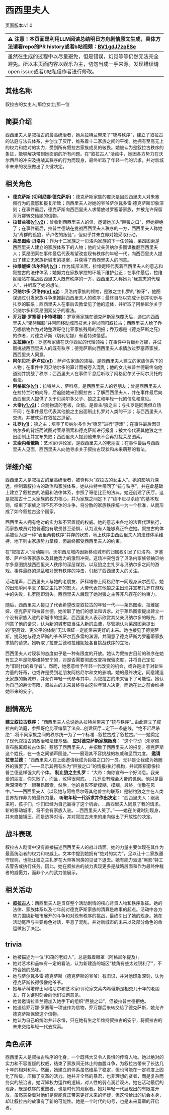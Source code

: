 # 西西里夫人
页面版本:v1.0
 

| :warning: 注意！本页面是利用LLM阅读总结明日方舟剧情原文生成，具体方法请看repo的PR history或者b站视频：[BV1gdJ7zqESe](https://www.bilibili.com/video/BV1gdJ7zqESe/)         |
|:----------------------------|
| 虽然在生成的过程中以尽量避免，但是错误，幻觉等等仍然无法完全避免。所以本页面内容以娱乐为主，切勿当成一手来源。发现错误请open issue或者b站私信作者进行修改。|



## 其他名称
叙拉古的女主人;那位女士;那一位
## 简要介绍
西西里夫人是叙拉古的最高统治者，她从拉特兰带来了“铳与秩序”，建立了叙拉古的法庭与法典体系，并创立了灰厅，维系着十二家族之间的平衡。她拥有至高无上的权力和绝对的实力，受到所有叙拉古家族成员的敬畏。她被认为是叙拉古秩序的象征，能够解决带到她面前的所有问题。在“叙拉古人”活动中，她因各方势力在沃尔西尼的冲突及挑战其秩序的行为而现身，最终听取了年轻一代的诉求，并对新城市未来的发展做出了关键决定。
## 相关角色
-   **德克萨斯 (切利尼娜·德克萨斯)**：德克萨斯家族的覆灭是因西西里夫人对朱塞佩行为的震怒和报复所致；西西里夫人对她的爷爷萨尔瓦多雷·德克萨斯印象深刻；在事件最后，德克萨斯向西西里夫人求情放过罗塞蒂家族，并被允许保留乔万娜转交给她的信物。
-   **拉普兰德([v1](char_140_whitew.md),[v2](../char_v3/char_140_whitew.md))**：曾收到西西里夫人的信，邀请她加入“巨狼之口”，但她拒绝了；在事件最后，拉普兰德站在挑战西西里夫人秩序的一方，西西里夫人称她为“离群的孤狼，萨卢佐的叛徒”，但似乎并未立即对她采取行动。
-   **莱昂图索·贝洛内**：作为十二家族之一贝洛内家族的下一任领袖，莱昂图索是西西里夫人建立的家族体系下的人物；他的父亲贝纳尔多图谋推翻西西里夫人；莱昂图索在事件最后代表希望改变现有秩序的年轻一代，向西西里夫人提出了建立无家族新城市的提案，并获得了西西里夫人的同意。
-   **拉维妮娅·法尔科内([v1](extended_char_69a349.md))**：作为城邦法官，拉维妮娅代表着西西里夫人的意志和叙拉古的法律体系；她努力在家族掌控的环境下维护公正；在事件最后，拉维妮娅站在挑战西西里夫人既有秩序的一方，西西里夫人称她为“我意志的代理人”，并听取了她的想法。
-   **贝纳尔多·贝洛内([v1](extended_char_55896c.md),[v2](../char_v3/extended_char_55896c.md))**：贝洛内家族的领袖，是狼之主扎罗的“獠牙”，他图谋通过引发家族斗争来推翻西西里夫人的秩序；最终自尽以完成计划并切断与扎罗的联系；西西里夫人在事后去教堂见了他的遗体，并听取了阿格尼尔关于贝纳尔多和莱昂图索父子的看法。
-   **乔万娜·罗塞蒂 (卡特琳娜)**：罗塞蒂家族在德克萨斯家族覆灭后，通过向西西里夫人“卑躬屈膝”并带回移动城市技术才得以回归叙拉古；西西里夫人给了乔万娜信物作为对她整理哥伦比亚家族残局的回报；乔万娜是《德克萨斯之死》的作者，对德克萨斯（切利尼娜）有着特殊情感。
-   **瓦拉赫([v1](extended_char_wa_la_he.md))**：罗塞蒂家族在沃尔西尼的代理领袖；在事件中背叛乔万娜，并试图挑战西西里夫人的既有秩序；德克萨斯向西西里夫人求情放过罗塞蒂家族，西西里夫人同意。
-   **阿尔贝托·萨卢佐([v1](extended_char_0050ab.md))**：萨卢佐家族的领袖，是西西里夫人建立的家族体系下的人物；在事件中因贝纳尔多的算计而被卷入混乱；他的女儿拉普兰德最终向他道别并挑战了秩序；西西里夫人在事件平息后听取了阿格尼尔关于阿尔贝托的看法。
-   **阿格尼尔([v1](extended_char_a_ge_ni_er.md))**：拉特兰人，萨科塔，是西西里夫人的老朋友；曾是西西里夫人在拉特兰时的向导，后追随她来到叙拉古；了解西西里夫人，并在事件最后向西西里夫人提供了关于贝纳尔多父子、狼之主和年轻一代的信息和意见。
-   **大帝([v1](extended_char_da_di.md),[v2](../char_v3/extended_char_da_di.md))**：企鹅物流的老板，企鹅。是兽主/狼之主；与扎罗是同类但立场不同；在事件最后代表其他狼之主出面制止扎罗对人类的干涉；与西西里夫人交流，并被欢迎在叙拉古逗留。
-   **扎罗([v1](extended_char_zha_luo.md))**：狼之主；培养了贝纳尔多作为“獠牙”进行“游戏”；在事件最后因贝纳尔多的背叛而试图对莱昂图索和德克萨斯进行报复；被大帝代表其他狼之主出面制止并宣布失败；西西里夫人提到他未来不会再打扰莱昂图索。
-   **文索内希俄斯**：艺术家/评论家，是西西里夫人的老朋友；在事件最后与西西里夫人见面，西西里夫人向他寻求关于叙拉古现状和未来萌芽的看法。
## 详细介绍
西西里夫人是叙拉古的至高统治者，被尊称为“叙拉古的女主人”。她的影响力深远，控制着叙拉古的政治和家族体系。她从拉特兰带回了“铳与秩序”，并在此基础上建立了叙拉古的法庭和法律体系，参照了哥伦比亚的法典。她还创建了灰厅，这是叙拉古十二大家族的权力核心，并为家族之间定下了“绝不赶尽杀绝”的基本规则，结束了家族之间不死不休的斗争，将分散的家族秩序统一为一个标准，从而形成了如今叙拉古这个国家。

西西里夫人拥有绝对的实力和不容置疑的权威。她的意志由各地的法官代理执行，而家族成员对她普遍抱有敬畏甚至恐惧，认为没有人能够真正忤逆她。叙拉古的体系被认为是一种“表里两套秩序”并存的状态，地上秩序由西西里夫人的法律体系维持，地下则由家族势力掌控，但最终都受西西里夫人的约束。

在“叙拉古人”活动期间，沃尔西尼城内因新移动城市的归属权引发了贝洛内、罗塞蒂、萨卢佐等家族以及其他势力的激烈冲突。这场冲突包含了贝洛内家族领袖贝纳尔多意图挑战西西里夫人秩序的深层谋划，以及狼之主扎罗与贝纳尔多之间的游戏。事件最终的混乱和对既有秩序的冲击，引起了西西里夫人的关注。

活动尾声，西西里夫人与她的老朋友、萨科塔修士阿格尼尔一同现身沃尔西尼。她的出现瞬间平息了狼之主扎罗的怒火，大帝代表其他狼之主出现并宣布扎罗在游戏中的失败，扎罗随即消失。西西里夫人展现了她对狼之主等非凡存在的约束力。

随后，西西里夫人接见了代表希望改变叙拉古的年轻一代——莱昂图索、拉维妮娅、德克萨斯和拉普兰德。她听取了他们的想法和诉求。对于莱昂图索提出建立一个没有家族入驻的新城市的提案，西西里夫人表示欣赏其父亲贝纳尔多的眼光，并同意了他的请求，认为新的城市应当注入新的血液，尽管她认为莱昂图索提出的“更高效、更公平的体制”无法保证一定能带来更好的未来。她也接见了德克萨斯，提及她与德克萨斯的爷爷萨尔瓦多雷的渊源，并同意了德克萨斯为罗塞蒂家族求情的请求。她听取了拉普兰德和拉维妮娅各自挑战秩序的立场。

西西里夫人对现状的态度似乎是一种有限度的开放。她认为叙拉古目前的秩序在她有生之年是能够维持安宁的，对是否需要彻底改变持保留态度，并将自己定位为“旧时代的看守者”。然而，她愿意给予年轻一代改变的机会，或许是出于对新生力量的好奇，也或许是受到老朋友阿格尼尔和文的影响。她的最终决定，同意建造无家族的新城市，并允许年轻一代参与其中，为叙拉古的未来留下了可能性。她认为自己的寿命有限，叙拉古的未来最终将由这些年轻人决定，而她在此之前会维持她带来的安宁。
## 剧情高光
**建立叙拉古秩序：** “西西里夫人总说她从拉特兰带来了“铳与秩序”...由此建立了叙拉古的法庭，参照哥伦比亚编纂了法典...创建灰厅...定下一条底线，“绝不赶尽杀绝”...将不同家族之间的秩序统一为了一个标准...叙拉古成了叙拉古。”——她奠定了现代叙拉古的政治和法律基础。
**应对德克萨斯家族叛离：** “这个举动（朱塞佩宣布脱离叙拉古体系）惹怒了西西里夫人，并招致了西西里夫人的报复。德克萨斯这个姓氏，在一夜之间销声匿迹。”——展现其不容挑战的权威和惩罚力度。
**邀请拉普兰德：** “西西里夫人在上面邀请我成为巨狼之口的一员。无非是让我成为她圈养的狼罢了。”——显示其拥有名为“巨狼之口”的情报/执行机构，并试图招募像拉普兰德这样强大的个体。
**制止狼之主扎罗：** “大帝：向你宣布一个好消息。我亲爱的朋友，你失败了。而且，败得很彻底。...扎罗没有理会大帝的讥讽。他只是最后深深看了一眼莱昂图索，然后，他的身影不断模糊，模糊，最终，消散在风中。”——西西里夫人（以及她与阿格尼尔等其他兽主的联系）是制约狼之主在人类世界胡作非为的最终力量。
**听取年轻一代诉求并作出决定：** “西西里夫人：跟我来吧，孩子们，你们已经为自己赢得了这个机会。...西西里夫人同意了我的请求。新的移动城市，将不会有家族入驻。...西西里夫人笑了。”——她在关键时刻现身，并未直接镇压，而是选择对话，并对叙拉古未来的走向做出了开放性的决定。
## 战斗表现
叙拉古人剧情中没有直接描述西西里夫人的战斗场面。她的力量主要体现在其作为最高统治者的权力和权威上。文本中提到她拥有“绝对的实力”，足以让十二家族遵守规则，也能让狼之主扎罗在大帝等同类的见证下退去。她有能力派遣“黑影”特工去警告或执行任务。因此，她在叙拉古的战力表现更多是战略层面和作为最终仲裁者的威慑力，而非个人的武力值展示。
## 相关活动
-   **[叙拉古人](../stories/act21side.md)**：西西里夫人是贯穿整个活动剧情的核心背景人物和秩序象征。她的法律、家族体系以及七年前对德克萨斯家族的清算是故事的起点。活动中各方势力围绕新城市展开的斗争和对现有秩序的挑战，最终引出了她的现身。她在活动尾声与主要角色对话，平息了混乱，并对新城市的未来以及部分角色的命运做出了决定。
## trivia
*   她被描述为一位“和蔼的老妇人”，总是戴着眼罩（阿格尼尔提及）。
*   她对艺术和品味有一定的看法，认为新建造的城区“棱角有些太过锐利了”，不符合她的品味。
*   她与萨尔瓦多雷·德克萨斯（德克萨斯的爷爷）有旧识，并对他印象深刻，认为德克萨斯长得很像他爷爷。
*   她与萨科塔修士阿格尼尔和艺术家/评论家文索内希俄斯是相交几十年的老朋友，在关键时刻会向他们征询意见。
*   她曾邀请拉普兰德加入她手下的组织“巨狼之口”，但被拉普兰德拒绝。
*   她送给乔万娜·罗塞蒂一项链作为信物，乔万娜后来转交给了德克萨斯，她允许德克萨斯保留这个信物。
*   她认为自己的统治并非永恒，只在她有生之年维持叙拉古的安宁，将叙拉古的未来交给年轻一代去探索。
## 角色点评
西西里夫人是叙拉古秩序的化身，一个既伟大又令人畏惧的传奇人物。她以绝对的实力和不容置疑的权威，结束了家族间无休止的血腥斗争，为叙拉古带来了长达几十年的相对和平。然而，她建立的体系虽然维系了稳定，但也可能在一定程度上固化了阶级，压抑了变革的活力。她并非全然的暴君，也非理想的贤者，而是复杂而务实的统治者。她深知权力运作的逻辑，对人性的弱点洞若观火。她在活动最后的现身，既是秩序的重塑者，也是时代的观察者。她对年轻一代展现出的有限度开放，虽然夹杂着对他们是否能真正带来更好未来的怀疑，但这份给出的机会本身，却让叙拉古的故事有了新的可能性。她是一个时代的句号，也是未来篇章的开启者。